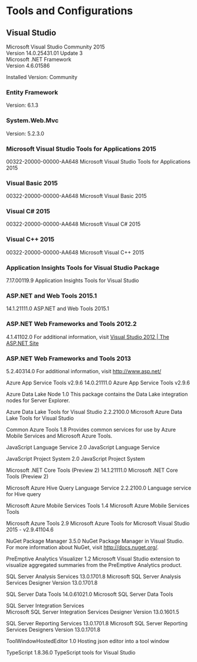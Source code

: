 # Tools and Configurations #

## Visual Studio ##

Microsoft Visual Studio Community 2015  
Version 14.0.25431.01 Update 3  
Microsoft .NET Framework  
Version 4.6.01586

Installed Version: Community

### Entity Framework ###
Version: 6.1.3

### System.Web.Mvc ###
Version: 5.2.3.0

### Microsoft Visual Studio Tools for Applications 2015 ###
00322-20000-00000-AA648
Microsoft Visual Studio Tools for Applications 2015

### Visual Basic 2015 ###
00322-20000-00000-AA648
Microsoft Visual Basic 2015

### Visual C# 2015 ###
00322-20000-00000-AA648
Microsoft Visual C# 2015

### Visual C++ 2015 ###
00322-20000-00000-AA648
Microsoft Visual C++ 2015

### Application Insights Tools for Visual Studio Package ###
7.17.00119.9
Application Insights Tools for Visual Studio

### ASP.NET and Web Tools 2015.1 ###
14.1.21111.0
ASP.NET and Web Tools 2015.1

### ASP.NET Web Frameworks and Tools 2012.2 ###
4.1.41102.0
For additional information, visit [Visual Studio 2012 | The ASP.NET Site](http://go.microsoft.com/fwlink/?LinkID=309563)

### ASP.NET Web Frameworks and Tools 2013 ###
5.2.40314.0
For additional information, visit http://www.asp.net/

Azure App Service Tools v2.9.6   14.0.21111.0
Azure App Service Tools v2.9.6

Azure Data Lake Node   1.0
This package contains the Data Lake integration nodes for Server Explorer.

Azure Data Lake Tools for Visual Studio   2.2.2100.0
Microsoft Azure Data Lake Tools for Visual Studio

Common Azure Tools   1.8
Provides common services for use by Azure Mobile Services and Microsoft Azure Tools.

JavaScript Language Service   2.0
JavaScript Language Service

JavaScript Project System   2.0
JavaScript Project System

Microsoft .NET Core Tools (Preview 2)   14.1.21111.0
Microsoft .NET Core Tools (Preview 2)

Microsoft Azure Hive Query Language Service   2.2.2100.0
Language service for Hive query

Microsoft Azure Mobile Services Tools   1.4
Microsoft Azure Mobile Services Tools

Microsoft Azure Tools   2.9
Microsoft Azure Tools for Microsoft Visual Studio 2015 - v2.9.41104.6

NuGet Package Manager   3.5.0
NuGet Package Manager in Visual Studio. For more information about NuGet, visit http://docs.nuget.org/.

PreEmptive Analytics Visualizer   1.2
Microsoft Visual Studio extension to visualize aggregated summaries from the PreEmptive Analytics product.

SQL Server Analysis Services   13.0.1701.8
Microsoft SQL Server Analysis Services Designer 
Version 13.0.1701.8

SQL Server Data Tools   14.0.61021.0
Microsoft SQL Server Data Tools

SQL Server Integration Services   
Microsoft SQL Server Integration Services Designer
Version 13.0.1601.5

SQL Server Reporting Services   13.0.1701.8
Microsoft SQL Server Reporting Services Designers 
Version 13.0.1701.8

ToolWindowHostedEditor   1.0
Hosting json editor into a tool window

TypeScript   1.8.36.0
TypeScript tools for Visual Studio